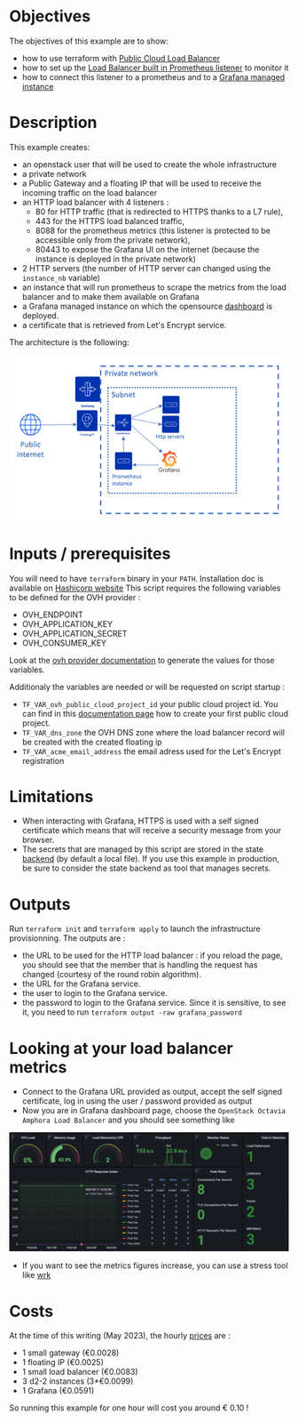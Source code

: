 # Objectives

The objectives of this example are to show:
* how to use terraform with [Public Cloud Load Balancer](https://www.ovhcloud.com/en/public-cloud/load-balancer/)
* how to set up the [Load Balancer built in Prometheus listener](https://docs.openstack.org/octavia/latest/user/guides/monitoring.html#monitoring-with-prometheus)  to monitor it
* how to connect this listener to a prometheus and to a [Grafana managed instance](https://www.ovhcloud.com/en/public-cloud/grafana/)


# Description 

This example creates:
- an openstack user that will be used to create the whole infrastructure
- a private network
- a Public Gateway and a floating IP that will be used to receive the incoming traffic on the load balancer
- an HTTP load balancer with 4 listeners : 
  - 80 for HTTP traffic (that is redirected to HTTPS thanks to a L7 rule), 
  - 443 for the HTTPS load balanced traffic, 
  - 8088 for the prometheus metrics (this listener is protected to be accessible only from the private network),
  - 80443 to expose the Grafana UI on the internet (because the instance is deployed in the private network)
- 2 HTTP servers (the number of HTTP server can changed using the `instance_nb` variable) 
- an instance that will run prometheus to scrape the metrics from the load balancer and to make them available on Grafana 
- a Grafana managed instance on which the opensource [dashboard](https://grafana.com/grafana/dashboards/15828-octavia-amphora-load-balancer/) is deployed. 
- a certificate that is retrieved from Let's Encrypt service. 

The architecture is the following:

![that](img/architecture.png) 

# Inputs / prerequisites

You will need to have `terraform` binary in your `PATH`. Installation doc is available on [Hashicorp website](https://developer.hashicorp.com/terraform/downloads)
This script requires the following variables to be defined for the OVH provider :
- OVH_ENDPOINT
- OVH_APPLICATION_KEY
- OVH_APPLICATION_SECRET
- OVH_CONSUMER_KEY

Look at the [ovh provider documentation](https://registry.terraform.io/providers/ovh/ovh/latest/docs) to generate the values for those variables.

Additionaly the variables are needed or will be requested on script startup :
-  `TF_VAR_ovh_public_cloud_project_id` your public cloud project id. You can find in this [documentation page](https://help.ovhcloud.com/csm/en-gb-public-cloud-compute-create-project?id=kb_article_view&sysparm_article=KB0050592) how to create your first public cloud project.
-  `TF_VAR_dns_zone` the OVH DNS zone where the load balancer record will be created with the created floating ip
-  `TF_VAR_acme_email_address` the email adress used for the Let's Encrypt registration

# Limitations

- When interacting with Grafana, HTTPS is used with a self signed certificate which means that will receive a security message from your browser. 
- The secrets that are managed by this script are stored in the state [backend](https://developer.hashicorp.com/terraform/language/settings/backends/configuration) (by default a local file). If you use this example in production, be sure to consider the state backend as tool that manages secrets.

# Outputs

Run `terraform init` and `terraform apply` to launch the infrastructure provisionning.
The outputs are :
- the URL to be used for the HTTP load balancer : if you reload the page, you should see that the member that is handling the request has changed (courtesy of the round robin algorithm).
- the URL for the Grafana service. 
- the user to login to the Grafana service.
- the password to login to the Grafana service. Since it is sensitive, to see it, you need to run `terraform output -raw grafana_password`

# Looking at your load balancer metrics
- Connect to the Grafana URL provided as output, accept the self signed certificate, log in using the user / password provided as output
- Now you are in Grafana dashboard page, choose the `OpenStack Octavia Amphora Load Balancer`  and you should see something like 

![Grafana dashboard](img/dashboard.png)
- If you want to see the metrics figures increase, you can use a stress tool like [wrk](https://github.com/wg/wrk)

# Costs
At the time of this writing (May 2023), the hourly [prices](https://www.ovhcloud.com/en-ie/public-cloud/prices/) are  :
- 1 small gateway (€0.0028)
- 1 floating IP (€0.0025)
- 1 small load balancer (€0.0083)
- 3 d2-2 instances (3*€0.0099)
- 1 Grafana (€0.0591)

So running this example for one hour will cost you around € 0.10 !


